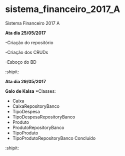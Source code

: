 # sistema_financeiro_2017_A
Sistema Financeiro 2017 A

**Ata dia 25/05/2017**

-Criação do repositório

-Criação dos CRUDs

-Esboço do BD

:shipit:

**Ata dia 29/05/2017**

**Galo de Kalsa**
*Classes:
 - Caixa
 - CaixaRepositoryBanco
 - TipoDespesa
 - TipoDespesaRepositoryBanco
 - Produto
 - ProdutoRepositoryBanco
 - TipoProduto
 - TipoProdutoRepositoryBanco
Concluído

:shipit:
